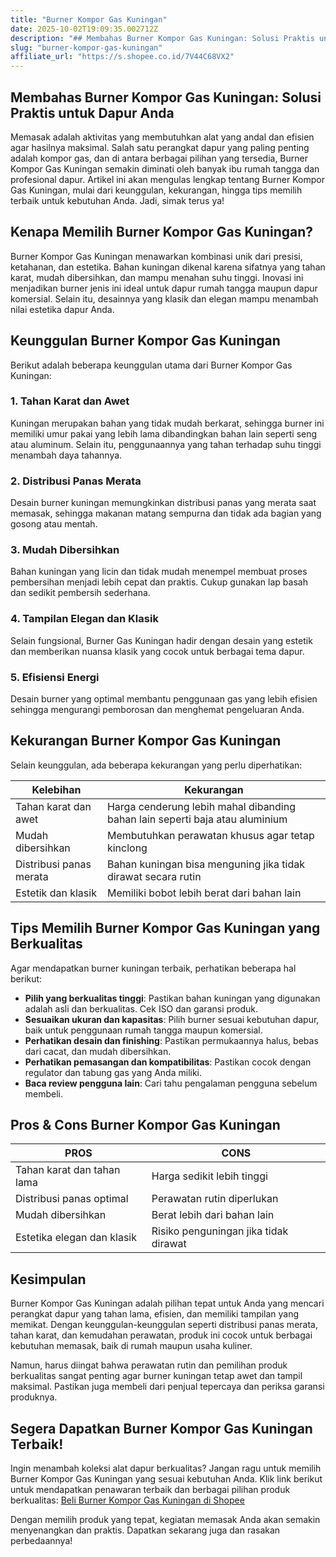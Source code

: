 ```yaml
---
title: "Burner Kompor Gas Kuningan"
date: 2025-10-02T19:09:35.002712Z
description: "## Membahas Burner Kompor Gas Kuningan: Solusi Praktis untuk Dapur Anda..."
slug: "burner-kompor-gas-kuningan"
affiliate_url: "https://s.shopee.co.id/7V44C68VX2"
---
```

## Membahas Burner Kompor Gas Kuningan: Solusi Praktis untuk Dapur Anda

Memasak adalah aktivitas yang membutuhkan alat yang andal dan efisien agar hasilnya maksimal. Salah satu perangkat dapur yang paling penting adalah kompor gas, dan di antara berbagai pilihan yang tersedia, Burner Kompor Gas Kuningan semakin diminati oleh banyak ibu rumah tangga dan profesional dapur. Artikel ini akan mengulas lengkap tentang Burner Kompor Gas Kuningan, mulai dari keunggulan, kekurangan, hingga tips memilih terbaik untuk kebutuhan Anda. Jadi, simak terus ya!

## Kenapa Memilih Burner Kompor Gas Kuningan?

Burner Kompor Gas Kuningan menawarkan kombinasi unik dari presisi, ketahanan, dan estetika. Bahan kuningan dikenal karena sifatnya yang tahan karat, mudah dibersihkan, dan mampu menahan suhu tinggi. Inovasi ini menjadikan burner jenis ini ideal untuk dapur rumah tangga maupun dapur komersial. Selain itu, desainnya yang klasik dan elegan mampu menambah nilai estetika dapur Anda.

## Keunggulan Burner Kompor Gas Kuningan

Berikut adalah beberapa keunggulan utama dari Burner Kompor Gas Kuningan:

### 1. Tahan Karat dan Awet
Kuningan merupakan bahan yang tidak mudah berkarat, sehingga burner ini memiliki umur pakai yang lebih lama dibandingkan bahan lain seperti seng atau aluminum. Selain itu, penggunaannya yang tahan terhadap suhu tinggi menambah daya tahannya.

### 2. Distribusi Panas Merata
Desain burner kuningan memungkinkan distribusi panas yang merata saat memasak, sehingga makanan matang sempurna dan tidak ada bagian yang gosong atau mentah.

### 3. Mudah Dibersihkan
Bahan kuningan yang licin dan tidak mudah menempel membuat proses pembersihan menjadi lebih cepat dan praktis. Cukup gunakan lap basah dan sedikit pembersih sederhana.

### 4. Tampilan Elegan dan Klasik
Selain fungsional, Burner Gas Kuningan hadir dengan desain yang estetik dan memberikan nuansa klasik yang cocok untuk berbagai tema dapur.

### 5. Efisiensi Energi
Desain burner yang optimal membantu penggunaan gas yang lebih efisien sehingga mengurangi pemborosan dan menghemat pengeluaran Anda.

## Kekurangan Burner Kompor Gas Kuningan

Selain keunggulan, ada beberapa kekurangan yang perlu diperhatikan:

| Kelebihan | Kekurangan |
| --- | --- |
| Tahan karat dan awet | Harga cenderung lebih mahal dibanding bahan lain seperti baja atau aluminium |
| Mudah dibersihkan | Membutuhkan perawatan khusus agar tetap kinclong |
| Distribusi panas merata | Bahan kuningan bisa menguning jika tidak dirawat secara rutin |
| Estetik dan klasik | Memiliki bobot lebih berat dari bahan lain |

## Tips Memilih Burner Kompor Gas Kuningan yang Berkualitas

Agar mendapatkan burner kuningan terbaik, perhatikan beberapa hal berikut:

- **Pilih yang berkualitas tinggi**: Pastikan bahan kuningan yang digunakan adalah asli dan berkualitas. Cek ISO dan garansi produk.
- **Sesuaikan ukuran dan kapasitas**: Pilih burner sesuai kebutuhan dapur, baik untuk penggunaan rumah tangga maupun komersial.
- **Perhatikan desain dan finishing**: Pastikan permukaannya halus, bebas dari cacat, dan mudah dibersihkan.
- **Perhatikan pemasangan dan kompatibilitas**: Pastikan cocok dengan regulator dan tabung gas yang Anda miliki.
- **Baca review pengguna lain**: Cari tahu pengalaman pengguna sebelum membeli.

## Pros & Cons Burner Kompor Gas Kuningan

| PROS | CONS |
| --- | --- |
| Tahan karat dan tahan lama | Harga sedikit lebih tinggi |
| Distribusi panas optimal | Perawatan rutin diperlukan |
| Mudah dibersihkan | Berat lebih dari bahan lain |
| Estetika elegan dan klasik | Risiko penguningan jika tidak dirawat |

## Kesimpulan

Burner Kompor Gas Kuningan adalah pilihan tepat untuk Anda yang mencari perangkat dapur yang tahan lama, efisien, dan memiliki tampilan yang memikat. Dengan keunggulan-keunggulan seperti distribusi panas merata, tahan karat, dan kemudahan perawatan, produk ini cocok untuk berbagai kebutuhan memasak, baik di rumah maupun usaha kuliner.

Namun, harus diingat bahwa perawatan rutin dan pemilihan produk berkualitas sangat penting agar burner kuningan tetap awet dan tampil maksimal. Pastikan juga membeli dari penjual tepercaya dan periksa garansi produknya.

## Segera Dapatkan Burner Kompor Gas Kuningan Terbaik!

Ingin menambah koleksi alat dapur berkualitas? Jangan ragu untuk memilih Burner Kompor Gas Kuningan yang sesuai kebutuhan Anda. Klik link berikut untuk mendapatkan penawaran terbaik dan berbagai pilihan produk berkualitas: [Beli Burner Kompor Gas Kuningan di Shopee](https://s.shopee.co.id/7V44C68VX2)

Dengan memilih produk yang tepat, kegiatan memasak Anda akan semakin menyenangkan dan praktis. Dapatkan sekarang juga dan rasakan perbedaannya!
